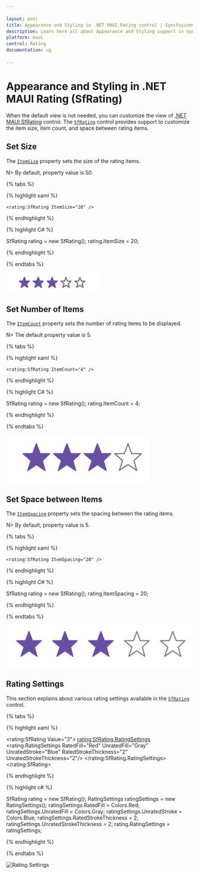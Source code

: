```yaml
---

layout: post
title: Appearance and Styling in .NET MAUI Rating control | Syncfusion®
description: Learn here all about Appearance and Styling support in Syncfusion® .NET MAUI Rating (SfRating) control and more.
platform: maui
control: Rating
documentation: ug

---
```


# Appearance and Styling in .NET MAUI Rating (SfRating)

When the default view is not needed, you can customize the view of [.NET MAUI SfRating](https://help.syncfusion.com/cr/maui/Syncfusion.Maui.Inputs.SfRating.html) control. The [`SfRating`](https://help.syncfusion.com/cr/maui/Syncfusion.Maui.Inputs.SfRating.html) control provides support to customize the item size, item count, and space between rating items.

## Set Size

The [`ItemSize`](https://help.syncfusion.com/cr/maui/Syncfusion.Maui.Inputs.SfRating.html#Syncfusion_Maui_Inputs_SfRating_ItemSize) property sets the size of the rating items. 

N> By default, property value is 50.

{% tabs %}

{% highlight xaml %}

	<rating:SfRating ItemSize="20" />
	
{% endhighlight %}

{% highlight C# %}

SfRating rating = new SfRating();
rating.ItemSize = 20;

{% endhighlight %}

{% endtabs %}

![SfRating Item Size customization](images/item-size.png)

## Set Number of Items

The [`ItemCount`](https://help.syncfusion.com/cr/maui/Syncfusion.Maui.Inputs.SfRating.html#Syncfusion_Maui_Inputs_SfRating_ItemCount) property sets the number of rating items to be displayed. 

N> The default property value is 5.

{% tabs %}

{% highlight xaml %}

	<rating:SfRating ItemCount="4" />
	
{% endhighlight %}

{% highlight C# %}

SfRating rating = new SfRating();
rating.ItemCount = 4;

{% endhighlight %}

{% endtabs %}

![Set number of rating items](images/item-count.png)
 
## Set Space between Items

The [`ItemSpacing`](https://help.syncfusion.com/cr/maui/Syncfusion.Maui.Inputs.SfRating.html#Syncfusion_Maui_Inputs_SfRating_ItemSpacing) property sets the spacing between the rating items. 

N> By default, property value is 5.

{% tabs %}

{% highlight xaml %}

	<rating:SfRating ItemSpacing="20" />
	
{% endhighlight %}

{% highlight C# %}

SfRating rating = new SfRating();
rating.ItemSpacing = 20;

{% endhighlight %}

{% endtabs %}

![Space between rating items](images/item-spacing.png) 

## Rating Settings

This section explains about various rating settings available in the [`SfRating`](https://help.syncfusion.com/cr/maui/Syncfusion.Maui.Inputs.SfRating.html) control.

{% tabs %}

{% highlight xaml %}

<rating:SfRating  Value="3">
<rating:SfRating.RatingSettings>
    <rating:RatingSettings RatedFill="Red" UnratedFill="Gray" 
                           UnratedStroke="Blue" RatedStrokeThickness="2" UnratedStrokeThickness="2"/>
    </rating:SfRating.RatingSettings>
</rating:SfRating>

{% endhighlight %}

{% highlight c# %}


SfRating rating = new SfRating();
RatingSettings ratingSettings = new RatingSettings();
ratingSettings.RatedFill = Colors.Red;
ratingSettings.UnratedFill = Colors.Gray;
ratingSettings.UnratedStroke = Colors.Blue;
ratingSettings.RatedStrokeThickness = 2;
ratingSettings.UnratedStrokeThickness = 2;
rating.RatingSettings = ratingSettings;

{% endhighlight %}

{% endtabs %}

![Rating Settings](images/rating-settings.png) 
